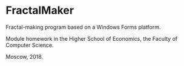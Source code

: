 # FractalMaker
Fractal-making program based on a Windows Forms platform.

Module homework in the Higher School of Economics, the Faculty of Computer Science.

Moscow, 2018.
